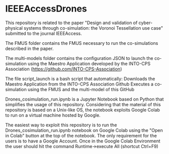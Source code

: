 # IEEEAccessDrones

This repository is related to the paper "Design and validation of cyber-physical systems through co-simulation: the Voronoi Tessellation use case" submitted to the journal IEEEAccess.

The FMUS folder contains the FMUS necessary to run the co-simulations described in the paper.

The multi-models folder contains the configuration JSON to launch the co-simulation using the Maestro Application developed by the INTO-CPS Association (https://github.com/INTO-CPS-Association)

The file script_launch is a bash script that automatically:
  Downloads the Maestro Application from the INTO-CPS Association Github
  Executes a co-simulation using the FMUS and the multi-model of this GitHub

  Drones_cosimulation_run.ipynb is a Jupyter Notebook based on Python that simplifies the usage of this repository.
Considering that the material of this repository is based on a Unix-like OS, the notebook exploits Google Colab to run on a virtual machine hosted by Google.

The easiest way to exploit this repository is to run the Drones_cosimulation_run.ipynb notebook on Google Colab using the "Open in Colab" button at the top of the notebook.
The only requirement for the users is to have a Google Account.
Once in the Google Colab Environment the user should hit the command Runtime->execute All (shortcut Ctrl+F9) 
